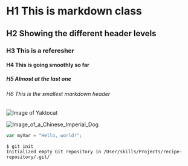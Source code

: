 # H1 This is markdown class

## H2 Showing the different header levels

### H3 This is a referesher 

#### H4 This is going smoothly so far

##### H5 Almost at the last one

###### H6 This is the smallest markdown header

![Image of Yaktocat](https://octodex.github.com/images/yaktocat.png)

![Image_of_a_Chinese_Imperial_Dog](https://img.freepik.com/premium-vector/chinese-imperial-dog-breed-cute-cartoon-kawaii-character-animal-pet-isolated-sticker-illustration_633389-1864.jpg?w=2000)

``` javascript
var myVar = "Hello, world!";
```

```
$ git init
Initialized empty Git repository in /User/skills/Projects/recipe-repository/.git/
```
